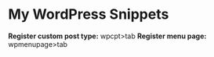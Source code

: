 My WordPress Snippets
=====================

**Register custom post type:** wpcpt>tab
**Register menu page:** wpmenupage>tab
